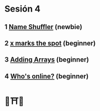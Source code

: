 # Sesión 4

## 1 [Name Shuffler](../exercises/nameShuffler/README.md) (newbie)

## 2 [x marks the spot](../exercises/xmarksthespot/README.md) (beginner)

## 3 [Adding Arrays](../exercises/addingArrays/README.md) (beginner)

## 4 [Who's online?](../exercises/whosOnline/README.md) (beginner)

# 🧘⛩️🧘
